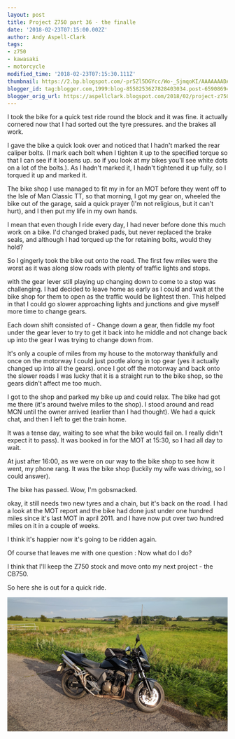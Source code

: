 ```yaml
---
layout: post
title: Project Z750 part 36 - the finalle
date: '2018-02-23T07:15:00.002Z'
author: Andy Aspell-Clark
tags:
- z750
- kawasaki
- motorcycle
modified_time: '2018-02-23T07:15:30.111Z'
thumbnail: https://2.bp.blogspot.com/-pr5Zl5DGYcc/Wo-_SjmqoKI/AAAAAAADAiQ/UlniCh8Xp6U33U-rVzphb3GTkWn7bNh6ACKgBGAs/s72-c/IMG_20170820_072753.jpg
blogger_id: tag:blogger.com,1999:blog-8558253627828403034.post-65908694842604341
blogger_orig_url: https://aspellclark.blogspot.com/2018/02/project-z750-part-36-finalle.html
---
```


I took the bike for a quick test ride round the block and it was fine. it actually cornered now that I had sorted out the tyre pressures. and the brakes all work.

I gave the bike a quick look over and noticed that I hadn't marked the rear caliper bolts. (I mark each bolt when I tighten it up to the specified torque so that I can see if it loosens up. so if you look at my bikes you'll see white dots on a lot of the bolts.). As I hadn't marked it, I hadn't tightened it up fully, so I torqued it up and marked it.

The bike shop I use managed to fit my in for an MOT before they went off to the Isle of Man Classic TT, so that morning, I got my gear on, wheeled the bike out of the garage, said a quick prayer (I'm not religious, but it can't hurt), and I then put my life in my own hands.

I mean that even though I ride every day, I had never before done this much work on a bike. I'd changed braked pads, but never replaced the brake seals, and although I had torqued up the for retaining bolts, would they hold?

So I gingerly took the bike out onto the road. The first few miles were the worst as it was along slow roads with plenty of traffic lights and stops.

with the gear lever still playing up changing down to come to a stop was challenging. I had decided to leave home as early as I could and wait at the bike shop for them to open as the traffic would be lightest then. This helped in that I could go slower approaching lights and junctions and give myself more time to change gears.

Each down shift consisted of - Change down a gear, then fiddle my foot under the gear lever to try to get it back into he middle and not change back up into the gear I was trying to change down from.

It's only a couple of miles from my house to the motorway thankfully and once on the motorway I could just pootle along in top gear (yes it actually changed up into all the gears). once I got off the motorway and back onto the slower roads I was lucky that it is a straight run to the bike shop, so the gears didn't affect me too much.

I got to the shop and parked my bike up and could relax. The bike had got me there (it's around twelve miles to the shop). I stood around and read MCN until the owner arrived (earlier than I had thought). We had a quick chat, and then I left to get the train home.

It was a tense day, waiting to see what the bike would fail on. I really didn't expect it to pass). It was booked in for the MOT at 15:30, so I had all day to wait.

At just after 16:00, as we were on our way to the bike shop to see how it went, my phone rang. It was the bike shop (luckily my wife was driving, so I could answer).

The bike has passed. Wow, I'm gobsmacked.

okay, it still needs two new tyres and a chain, but it's back on the road. I had a look at the MOT report and the bike had done just under one hundred miles since it's last MOT in april 2011. and I have now put over two hundred miles on it in a couple of weeks.

I think it's happier now it's going to be ridden again.

Of course that leaves me with one question : Now what do I do?

I think that I'll keep the Z750 stock and move onto my next project - the CB750.

So here she is out for a quick ride.

![out for a ride](../_images/IMG_20170820_072753.jpg)



